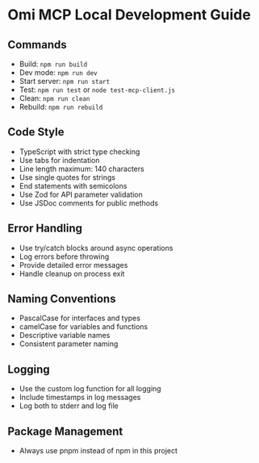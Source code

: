 # Omi MCP Local Development Guide

## Commands
- Build: `npm run build`
- Dev mode: `npm run dev`
- Start server: `npm run start`
- Test: `npm run test` or `node test-mcp-client.js`
- Clean: `npm run clean`
- Rebuild: `npm run rebuild`

## Code Style
- TypeScript with strict type checking
- Use tabs for indentation
- Line length maximum: 140 characters
- Use single quotes for strings
- End statements with semicolons
- Use Zod for API parameter validation
- Use JSDoc comments for public methods

## Error Handling
- Use try/catch blocks around async operations
- Log errors before throwing
- Provide detailed error messages
- Handle cleanup on process exit

## Naming Conventions
- PascalCase for interfaces and types
- camelCase for variables and functions
- Descriptive variable names
- Consistent parameter naming

## Logging
- Use the custom log function for all logging
- Include timestamps in log messages
- Log both to stderr and log file

## Package Management
- Always use pnpm instead of npm in this project